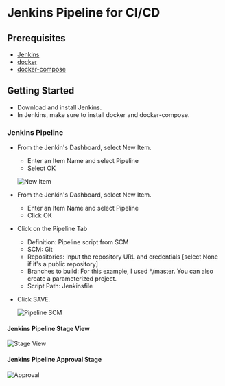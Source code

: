 # Jenkins Pipeline for CI/CD
## Prerequisites
* [Jenkins](https://jenkins.io/download/) 
* [docker](https://docs.docker.com/) 
* [docker-compose](https://docs.docker.com/compose/install/)

##  Getting Started
* Download and install Jenkins. 
* In Jenkins, make sure to install docker and docker-compose.

### Jenkins Pipeline
* From the Jenkin's Dashboard, select New Item. 
  * Enter an Item Name and select Pipeline
  * Select OK

  ![New Item](images/jenkins-new-item.jpg)

* From the Jenkin's Dashboard, select New Item. 
  * Enter an Item Name and select Pipeline
  * Click OK
* Click on the Pipeline Tab 
  * Definition: Pipeline script from SCM
  * SCM: Git
  * Repositories:  Input the repository URL and credentials [select None if it's a public repository]
  * Branches to build: For this example, I used */master. You can also create a parameterized project.
  * Script Path: Jenkinsfile
* Click SAVE.

  ![Pipeline SCM](images/jenkins-pipeline-scm.jpg)

#### Jenkins Pipeline Stage View

  ![Stage View](images/jenkins-stage-view.jpg)

#### Jenkins Pipeline Approval Stage

  ![Approval](images/jenkins-approval.jpg)

 
